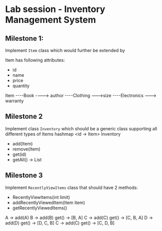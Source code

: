# Lab session - Inventory Management System

## Milestone 1:
Implement `Item` class which would further be extended by

Item has following attributes:
- id
- name
- price
- quantity

Item
----Book ----> author
----Clothing --->size
----Electronics ---> warranty


## Milestone 2
Implement class `Inventory` which should be a generic class supporting all different types of Items
hashmap <id -> Item>
Inventory<T>

- add(Item)
- remove(Item)
- get(id)
- getAll() -> List<Items>


## Milestone 3
Implement `RecentlyViewItems` class that should have 2 methods:
- RecentlyViewItems(int limit)
- addRecentlyViewedItem(Item item)
- getRecentlyViewedItems()

A -> add(A)
B -> add(B)
get() -> [B, A]
C -> add(C)
get() -> [C, B, A]
D -> add(D)
get() -> [D, C, B]
C -> add(C)
get() -> [C, D, B]
